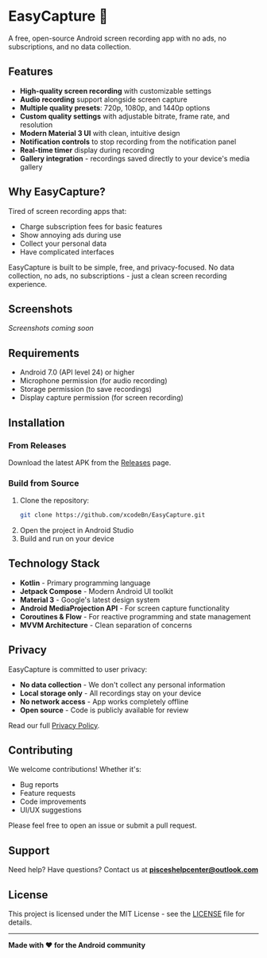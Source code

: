 # EasyCapture 📱

A free, open-source Android screen recording app with no ads, no subscriptions, and no data collection.

## Features

- **High-quality screen recording** with customizable settings
- **Audio recording** support alongside screen capture
- **Multiple quality presets**: 720p, 1080p, and 1440p options
- **Custom quality settings** with adjustable bitrate, frame rate, and resolution
- **Modern Material 3 UI** with clean, intuitive design
- **Notification controls** to stop recording from the notification panel
- **Real-time timer** display during recording
- **Gallery integration** - recordings saved directly to your device's media gallery

## Why EasyCapture?

Tired of screen recording apps that:
- Charge subscription fees for basic features
- Show annoying ads during use
- Collect your personal data
- Have complicated interfaces

EasyCapture is built to be simple, free, and privacy-focused. No data collection, no ads, no subscriptions - just a clean screen recording experience.

## Screenshots

*Screenshots coming soon*

## Requirements

- Android 7.0 (API level 24) or higher
- Microphone permission (for audio recording)
- Storage permission (to save recordings)
- Display capture permission (for screen recording)

## Installation

### From Releases
Download the latest APK from the [Releases](https://github.com/xcodeBn/EasyCapture/releases) page.

### Build from Source
1. Clone the repository:
   ```bash
   git clone https://github.com/xcodeBn/EasyCapture.git
   ```
2. Open the project in Android Studio
3. Build and run on your device

## Technology Stack

- **Kotlin** - Primary programming language
- **Jetpack Compose** - Modern Android UI toolkit
- **Material 3** - Google's latest design system
- **Android MediaProjection API** - For screen capture functionality
- **Coroutines & Flow** - For reactive programming and state management
- **MVVM Architecture** - Clean separation of concerns

## Privacy

EasyCapture is committed to user privacy:
- **No data collection** - We don't collect any personal information
- **Local storage only** - All recordings stay on your device
- **No network access** - App works completely offline
- **Open source** - Code is publicly available for review

Read our full [Privacy Policy](PRIVACY_POLICY.md).

## Contributing

We welcome contributions! Whether it's:
- Bug reports
- Feature requests
- Code improvements
- UI/UX suggestions

Please feel free to open an issue or submit a pull request.

## Support

Need help? Have questions? Contact us at **pisceshelpcenter@outlook.com**

## License

This project is licensed under the MIT License - see the [LICENSE](LICENSE) file for details.

---

**Made with ❤️ for the Android community**